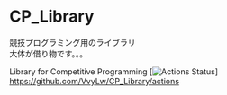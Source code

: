 # CP_Library
競技プログラミング用のライブラリ  
大体が借り物です。。。
  
Library for Competitive Programming
[![Actions Status](https://github.com/VvyLw/CP_Library/workflows/verify/badge.svg)]
https://github.com/VvyLw/CP_Library/actions